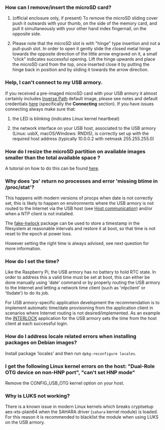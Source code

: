 ### How can I remove/insert the microSD card?

1. (official enclosure only, if present) To remove the microSD sliding cover push it outwards with your thumb, on the side of the memory card, and pull it simultaneously with your other hand index fingernail, on the opposite side.

2. Please note that the microSD slot is with "hinge" type insertion and not a pull-push slot. In order to open it gently slide the closed metal hinge towards the opposite direction of the little arrow engraved on it, a small "click" indicates successful opening. Lift the hinge upwards and place the microSD card from the top, once inserted close it by putting the hinge back in position and by sliding it towards the arrow direction.

### Help, I can't connect to my USB armory.

If you received a pre-imaged microSD card with your USB armory it almost certainly includes [Inverse Path](https://inversepath.com) default image, please see notes and default credentials [here](https://github.com/inversepath/usbarmory-debian-base_image/releases) (specifically the **Connecting** section). If you have issues connecting always make sure that:

1. the LED is blinking (indicates Linux kernel heartbeat)

2. the network interface on your USB host, associated to the USB armory (Linux: usbX, macOS/Windows: RNDIS), is correctly set up with the required host address (typically 10.0.0.2 with netmask 255.255.255.0)

### How do I resize the microSD partition on available images smaller than the total available space ?

A tutorial on how to do this can be found [here](http://elinux.org/Beagleboard:Expanding_File_System_Partition_On_A_microSD).

### Why does 'ps' return no processes and error 'missing btime in /proc/stat'?

This happens with modern versions of procps when date is not correctly set, this is likely to happen on environments where the USB armory is not routed to the Internet via the USB host (see [Host communication](https://github.com/inversepath/usbarmory/wiki/Host-communication)) and/or when a NTP client is not installed.

The [fake-hwlock](https://packages.debian.org/wheezy/admin/fake-hwclock) package can be used to store a timestamp in the filesystem at reasonable intervals and restore it at boot, so that time is not reset to the epoch at power loss.

However setting the right time is always advised, see next question for more information.

### How do I set the time?

Like the Raspberry Pi, the USB armory has no battery to hold RTC state. In order to address this a valid time must be set at boot, this can either be done manually using 'date' command or by properly routing the USB armory to the Internet and letting a network time client (such as 'ntpclient' or 'tlsdate') to do its job.

For USB armory-specific application development the recommendation is to implement automatic time/date provisioning from the application client in scenarios where Internet routing is not desired/implemented. As an example the [INTERLOCK](https://github.com/inversepath/interlock) application for the USB armory sets the time from the host client at each successful login.

### How do I address locale related errors when installing packages on Debian images?

Install package 'locales' and then run ```dpkg-reconfigure locales```.

### I get the following Linux kernel errors on the host: "Dual-Role OTG device on non-HNP port", "can't set HNP mode"

Remove the CONFIG_USB_OTG kernel option on your host.

### Why is LUKS not working?

There is a known issue in modern Linux kernels which breaks cryptsetup aes-xts-plain64 when the SAHARA driver (`sahara` kernel module) is loaded. For this reason it is recommended to blacklist the module when using LUKS on the USB armory.
